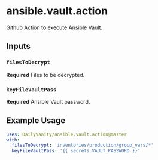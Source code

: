 # ansible.vault.action
Github Action to execute Ansible Vault.

## Inputs
### `filesToDecrypt`
**Required** Files to be decrypted.
### `keyFileVaultPass`
**Required** Ansible Vault password.

## Example Usage
```yaml
uses: DailyVanity/ansible.vault.action@master
with:
  filesToDecrypt: 'inventories/production/group_vars/*'
  keyFileVaultPass: '{{ secrets.VAULT_PASSWORD }}'
``` 